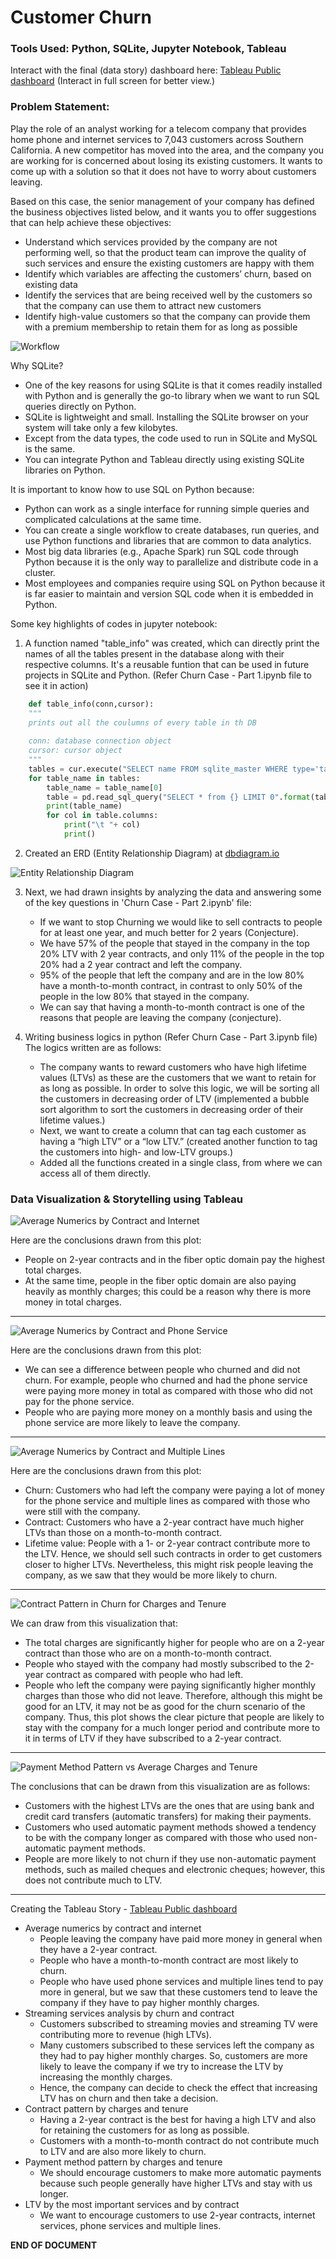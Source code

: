 # Customer Churn

### Tools Used: Python, SQLite, Jupyter Notebook, Tableau

Interact with the final (data story) dashboard here: [Tableau Public dashboard](https://public.tableau.com/views/TelcoChurnandLTVAnalysis_17078507108480/Story1?:language=en-US&:display_count=n&:origin=viz_share_link)
(Interact in full screen for better view.)


### Problem Statement:

Play the role of an analyst working for a telecom company that provides home phone and internet services to 7,043 customers across Southern California. A new competitor has moved into the area, and the company you are working for is concerned about losing its existing customers. It wants to come up with a solution so that it does not have to worry about customers leaving.

Based on this case, the senior management of your company has defined the business objectives listed below, and it wants you to offer suggestions that can help achieve these objectives:
- Understand which services provided by the company are not performing well, so that the product team can improve the quality of such services and ensure the existing customers are happy with them
- Identify which variables are affecting the customers’ churn, based on existing data
- Identify the services that are being received well by the customers so that the company can use them to attract new customers
- Identify high-value customers so that the company can provide them with a premium membership to retain them for as long as possible

![Workflow](images/approach.png)

Why SQLite?
- One of the key reasons for using SQLite is that it comes readily installed with Python and is generally the go-to library when we want to run SQL queries directly on Python.
- SQLite is lightweight and small. Installing the SQLite browser on your system will take only a few kilobytes.
- Except from the data types, the code used to run in SQLite and MySQL is the same.
- You can integrate Python and Tableau directly using existing SQLite libraries on Python.

It is important to know how to use SQL on Python because:
- Python can work as a single interface for running simple queries and complicated calculations at the same time.
- You can create a single workflow to create databases, run queries, and use Python functions and libraries that are common to data analytics.
- Most big data libraries (e.g., Apache Spark) run SQL code through Python because it is the only way to parallelize and distribute code in a cluster.
- Most employees and companies require using SQL on Python because it is far easier to maintain and version SQL code when it is embedded in Python.

Some key highlights of codes in jupyter notebook:

1. A function named "table_info" was created, which can directly print the names of all the tables present in the database along with their respective columns. It's a reusable funtion that can be used in future projects in SQLite and Python.
(Refer Churn Case - Part 1.ipynb file to see it in action)

  ```python
      def table_info(conn,cursor):
      """
      prints out all the coulumns of every table in th DB
      
      conn: database connection object
      cursor: cursor object
      """
      tables = cur.execute("SELECT name FROM sqlite_master WHERE type='table';").fetchall()
      for table_name in tables:
          table_name = table_name[0]
          table = pd.read_sql_query("SELECT * from {} LIMIT 0".format(table_name), conn)
          print(table_name)
          for col in table.columns:
              print("\t "+ col)
              print()
```

2. Created an ERD (Entity Relationship Diagram) at [dbdiagram.io](https://dbdiagram.io/d)

  ![Entity Relationship Diagram](images/churn_case_erd.png)
   
3. Next, we had drawn insights by analyzing the data and answering some of the key questions in 'Churn Case - Part 2.ipynb' file:
     -  If we want to stop Churning we would like to sell contracts to people for at least one year, and much better for 2 years (Conjecture).
     -  We have 57% of the people that stayed in the company in the top 20% LTV with 2 year contracts, and only 11% of the people in the top 20% had a 2 year contract and left the company.
     -  95% of the people that left the company and are in the low 80% have a month-to-month contract, in contrast to only 50% of the people in the low 80% that stayed in the company.
     -  We can say that having a month-to-month contract is one of the reasons that people are leaving the company (conjecture).
  
4. Writing business logics in python (Refer Churn Case - Part 3.ipynb file)
   The logics written are as follows:
     -  The company wants to reward customers who have high lifetime values (LTVs) as these are the customers that we want to retain for as long as possible. In order to solve this logic, we will be sorting all the customers in decreasing order of LTV (implemented a bubble sort algorithm to sort the customers in decreasing order of their lifetime values.)
     -  Next, we want to create a column that can tag each customer as having a “high LTV” or a “low LTV.” (created another function to tag the customers into high- and low-LTV groups.)
     -  Added all the functions created in a single class, from where we can access all of them directly.

### Data Visualization & Storytelling using Tableau

![Average Numerics by Contract and Internet](images/avg_num_by_Contract_Internet.png)

Here are the conclusions drawn from this plot:
- People on 2-year contracts and in the fiber optic domain pay the highest total charges.
- At the same time, people in the fiber optic domain are also paying heavily as monthly charges; this could be a reason why there is more money in total charges.
----------------------------------------------------------------------------------------

![Average Numerics by Contract and Phone Service](images/avg_num_by_Contract_phone_service.png)

Here are the conclusions drawn from this plot:
- We can see a difference between people who churned and did not churn. For example, people who churned and had the phone service were paying more money in total as compared with those who did not pay for the phone service.
- People who are paying more money on a monthly basis and using the phone service are more likely to leave the company.
----------------------------------------------------------------------------------------

![Average Numerics by Contract and Multiple Lines](images/avg_num_by_Contract_multiple_lines.png)

Here are the conclusions drawn from this plot:
- Churn: Customers who had left the company were paying a lot of money for the phone service and multiple lines as compared with those who were still with the company.
- Contract: Customers who have a 2-year contract have much higher LTVs than those on a month-to-month contract.
- Lifetime value: People with a 1- or 2-year contract contribute more to the LTV. Hence, we should sell such contracts in order to get customers closer to higher LTVs. Nevertheless, this might risk people leaving the company, as we saw that they would be more likely to churn.
----------------------------------------------------------------------------------------

![Contract Pattern in Churn for Charges and Tenure](images/contract_pattern.png)

We can draw from this visualization that:
- The total charges are significantly higher for people who are on a 2-year contract than those who are on a month-to-month contract.
- People who stayed with the company had mostly subscribed to the 2-year contract as compared with people who had left.
- People who left the company were paying significantly higher monthly charges than those who did not leave. Therefore, although this might be good for an LTV, it may not be as good for the churn scenario of the company.
Thus, this plot shows the clear picture that people are likely to stay with the company for a much longer period and contribute more to it in terms of LTV if they have subscribed to a 2-year contract.
----------------------------------------------------------------------------------------

![Payment Method Pattern vs Average Charges and Tenure](images/payment_method_pattern.png)

The conclusions that can be drawn from this visualization are as follows:
- Customers with the highest LTVs are the ones that are using bank and credit card transfers (automatic transfers) for making their payments.
- Customers who used automatic payment methods showed a tendency to be with the company longer as compared with those who used non-automatic payment methods.
- People are more likely to not churn if they use non-automatic payment methods, such as mailed cheques and electronic cheques; however, this does not contribute much to LTV.
----------------------------------------------------------------------------------------

Creating the Tableau Story - [Tableau Public dashboard](https://public.tableau.com/views/TelcoChurnandLTVAnalysis_17078507108480/Story1?:language=en-US&:display_count=n&:origin=viz_share_link)

- Average numerics by contract and internet
  - People leaving the company have paid more money in general when they have a 2-year contract.
  - People who have a month-to-month contract are most likely to churn.
  - People who have used phone services and multiple lines tend to pay more in general, but we saw that these customers tend to leave the company if they have to pay higher monthly charges.
- Streaming services analysis by churn and contract
  - Customers subscribed to streaming movies and streaming TV were contributing more to revenue (high LTVs).
  - Many customers subscribed to these services left the company as they had to pay higher monthly charges. So, customers are more likely to leave the company if we try to increase the LTV by increasing the monthly charges.
  - Hence, the company can decide to check the effect that increasing LTV has on churn and then take a decision.
- Contract pattern by charges and tenure
  - Having a 2-year contract is the best for having a high LTV and also for retaining the customers for as long as possible.
  - Customers with a month-to-month contract do not contribute much to LTV and are also more likely to churn.
- Payment method pattern by charges and tenure
  - We should encourage customers to make more automatic payments because such people generally have higher LTVs and stay with us longer.
- LTV by the most important services and by contract
  - We want to encourage customers to use 2-year contracts, internet services, phone services and multiple lines.
 

**END OF DOCUMENT**
